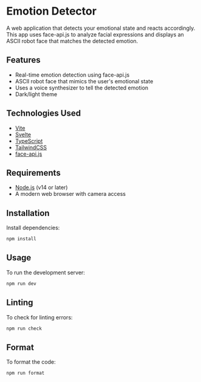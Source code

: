 # Emotion Detector

A web application that detects your emotional state and reacts accordingly.
This app uses face-api.js to analyze facial expressions and displays an ASCII robot face that matches the detected emotion.

## Features

- Real-time emotion detection using face-api.js
- ASCII robot face that mimics the user's emotional state
- Uses a voice synthesizer to tell the detected emotion
- Dark/light theme

## Technologies Used

- [Vite](https://vitejs.dev/)
- [Svelte](https://svelte.dev/)
- [TypeScript](https://www.typescriptlang.org/)
- [TailwindCSS](https://tailwindcss.com/)
- [face-api.js](https://github.com/justadudewhohacks/face-api.js/)

## Requirements

- [Node.js](https://nodejs.org/en/) (v14 or later)
- A modern web browser with camera access

## Installation

Install dependencies:

```bash
npm install
```

## Usage

To run the development server:

```bash
npm run dev
```

## Linting

To check for linting errors:

```bash
npm run check
```

## Format

To format the code:

```bash
npm run format
```
